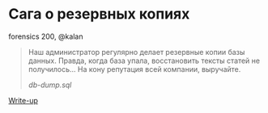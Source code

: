 # Сага о резервных копиях

forensics 200, @kalan

> Наш администратор регулярно делает резервные копии базы данных. Правда, когда база упала, восстановить тексты статей не получилось… На кону репутация всей компании, выручайте.
> 
> *db-dump.sql*

[Write-up](WRITEUP.md)
